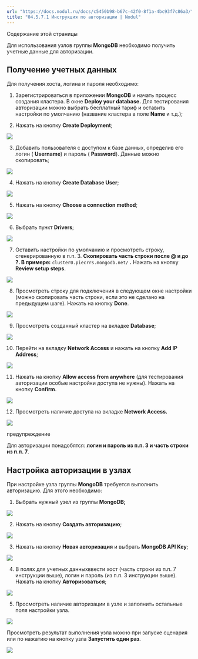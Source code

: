 ```yaml
---
url: "https://docs.nodul.ru/docs/c5450b98-b67c-42f0-8f1a-4bc93f7c86a3/"
title: "04.5.7.1 Инструкция по авторизации | Nodul"
---
```


Содержание этой страницы

Для использования узлов группы **MongoDB** необходимо получить учетные данные для авторизации.

## Получение учетных данных [​](https://docs.nodul.ru/docs/c5450b98-b67c-42f0-8f1a-4bc93f7c86a3/\#%D0%BF%D0%BE%D0%BB%D1%83%D1%87%D0%B5%D0%BD%D0%B8%D0%B5-%D1%83%D1%87%D0%B5%D1%82%D0%BD%D1%8B%D1%85-%D0%B4%D0%B0%D0%BD%D0%BD%D1%8B%D1%85 "Прямая ссылка на Получение учетных данных")

Для получения хоста, логина и пароля необходимо:

1. Зарегистрироваться в приложении **MongoDB** и начать процесс создания кластера. В окне **Deploy your database.** Для тестирования авторизации можно выбрать бесплатный тариф и оставить настройки по умолчанию (название кластера в поле **Name** и т.д.);

2. Нажать на кнопку **Create Deployment**;

![](https://docs.nodul.ru/img/notion/9171789f-aa0e-4b58-94af-bc2baf980ed1/Untitled.png)

3. Добавить пользователя с доступом к базе данных, определив его логин ( **Username**) и пароль ( **Password**). Данные можно скопировать;

![](https://docs.nodul.ru/img/notion/c3755e5b-a1d3-49db-b831-69fb6817fb11/Untitled.png)

4. Нажать на кнопку **Create Database User**;

![](https://docs.nodul.ru/img/notion/89adb6ac-6a07-4ccb-86ca-29b1cef172c0/Untitled.png)

5. Нажать на кнопку **Choose a connection method**;

![](https://docs.nodul.ru/img/notion/8bf711da-4ad9-4900-a3b2-698e2d912893/Untitled.png)

6. Выбрать пункт **Drivers**;

![](https://docs.nodul.ru/img/notion/05239901-b3e6-41d2-9f01-3f1d8ed2fe71/Untitled.png)

7. Оставить настройки по умолчанию и просмотреть строку, сгенерированную в п.п. 3\. **Скопировать часть строки после @ и до ?. В примере:** `cluster0.piecrrs.mongodb.net/` **.** Нажать на кнопку **Review setup steps**.

![](https://docs.nodul.ru/img/notion/70fe1be7-230d-4ba2-a014-e53397a462d4/Untitled.png)

8. Просмотреть строку для подключения в следующем окне настройки (можно скопировать часть строки, если это не сделано на предыдущем шаге). Нажать на кнопку **Done**.

![](https://docs.nodul.ru/img/notion/0e843e18-afd2-4131-aa1d-fccc548393a6/Untitled.png)

9. Просмотреть созданный кластер на вкладке **Database**;

![](https://docs.nodul.ru/img/notion/89176ca7-6e63-4262-8e14-7f48cd954baa/Untitled.png)

10. Перейти на вкладку **Network Access** и нажать на кнопку **Add IP Address**;

![](https://docs.nodul.ru/img/notion/67f660d4-b5ac-4766-a024-c93793c304bd/Untitled.png)

11. Нажать на кнопку **Allow access from anywhere** (для тестирования авторизации особые настройки доступа не нужны). Нажать на кнопку **Confirm**.

![](https://docs.nodul.ru/img/notion/05fcf304-76b9-4255-8993-de129295d9b9/Untitled.png)

12. Просмотреть наличие доступа на вкладке **Network Access.**

![](https://docs.nodul.ru/img/notion/1e6f0dc7-59e3-4f23-bd44-2517f9e1f8f3/Untitled.png)

предупреждение

Для авторизации понадобятся: **логин и пароль из п.п. 3 и часть строки из п.п. 7**.

## Настройка авторизации в узлах [​](https://docs.nodul.ru/docs/c5450b98-b67c-42f0-8f1a-4bc93f7c86a3/\#%D0%BD%D0%B0%D1%81%D1%82%D1%80%D0%BE%D0%B9%D0%BA%D0%B0-%D0%B0%D0%B2%D1%82%D0%BE%D1%80%D0%B8%D0%B7%D0%B0%D1%86%D0%B8%D0%B8-%D0%B2-%D1%83%D0%B7%D0%BB%D0%B0%D1%85 "Прямая ссылка на Настройка авторизации в узлах")

При настройке узла группы **MongoDB** требуется выполнить авторизацию. Для этого необходимо:

1. Выбрать нужный узел из группы **MongoDB;**

![](https://docs.nodul.ru/img/notion/5282c0b6-02cf-484d-9cfa-c5a252a6bab8/Untitled.png)

2. Нажать на кнопку **Создать авторизацию**;

![](https://docs.nodul.ru/img/notion/91f1123a-612e-4589-902b-d95b3dbeba97/Untitled.png)

3. Нажать на кнопку **Новая авторизация** и выбрать **MongoDB API Key**;

![](https://docs.nodul.ru/img/notion/806c6e1a-ac61-44ae-9afa-0be996818354/Untitled.png)

4. В полях для учетных данныхввести хост (часть строки из п.п. 7 инструкции выше), логин и пароль (из п.п. 3 инструкции выше). Нажать на кнопку **Авторизоваться**;

![](https://docs.nodul.ru/img/notion/86932f9f-949e-4cb5-ad56-934a3782695e/Untitled.png)

5. Просмотреть наличие авторизации в узле и заполнить остальные поля настройки узла.

![](https://docs.nodul.ru/img/notion/0967acbc-e1bd-4c54-ae68-898b6232da7c/Untitled.png)

Просмотреть результат выполнения узла можно при запуске сценария или по нажатию на кнопку узла **Запустить один раз**.

![](https://docs.nodul.ru/img/notion/dafe1c81-9bd9-4a69-abf6-d1fa000d4acd/Untitled.png)